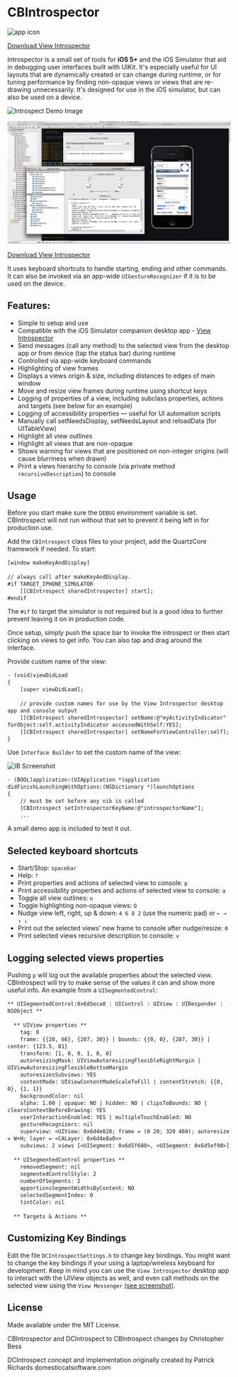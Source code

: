 CBIntrospector
============
![app icon](https://github.com/cbess/ViewIntrospector/raw/master/CBIntrospector/appicon.png)

[Download View Introspector](http://goo.gl/eWtrr)

Introspector is a small set of tools for **iOS 5+** and the iOS Simulator that aid in debugging user interfaces built with UIKit. It's especially useful for UI layouts that are dynamically created or can change during runtime, or for tuning performance by finding non-opaque views or views that are re-drawing unnecessarily. It's designed for use in the iOS simulator, but can also be used on a device.

![Introspect Demo Image](http://domesticcat.com.au/projects/introspect/introspectdemo.png)

![View Introspector Screenshot](https://github.com/cbess/ViewIntrospector/raw/master/cbintrospector-screenshot.jpg)

[Download View Introspector](http://goo.gl/eWtrr)

It uses keyboard shortcuts to handle starting, ending and other commands. It can also be invoked via an app-wide `UIGestureRecognizer` if it is to be used on the device.

Features:
--------------
* Simple to setup and use
* Compatible with the iOS Simulator companion desktop app - [View Introspector](https://github.com/cbess/ViewIntrospector)
* Send messages (call any method) to the selected view from the desktop app or from device (tap the status bar) during runtime
* Controlled via app-wide keyboard commands
* Highlighting of view frames
* Displays a views origin & size, including distances to edges of main window
* Move and resize view frames during runtime using shortcut keys
* Logging of properties of a view, including subclass properties, actions and targets (see below for an example)
* Logging of accessibility properties — useful for UI automation scripts
* Manually call setNeedsDisplay, setNeedsLayout and reloadData (for UITableView)
* Highlight all view outlines
* Highlight all views that are non-opaque
* Shows warning for views that are positioned on non-integer origins (will cause blurriness when drawn)
* Print a views hierarchy to console (via private method `recursiveDescription`) to console

Usage
-----

Before you start make sure the `DEBUG` environment variable is set. CBIntrospect will not run without that set to prevent it being left in for production use.

Add the `CBIntrospect` class files to your project, add the QuartzCore framework if needed.  To start:

    [window makeKeyAndDisplay]
    
    // always call after makeKeyAndDisplay.
    #if TARGET_IPHONE_SIMULATOR
        [[CBIntrospect sharedIntrospector] start];
    #endif

The `#if` to target the simulator is not required but is a good idea to further prevent leaving it on in production code.

Once setup, simply push the space bar to invoke the introspect or then start clicking on views to get info.  You can also tap and drag around the interface.

Provide custom name of the view:

    - (void)viewDidLoad
    {
        [super viewDidLoad];

        // provide custom names for use by the View Introspector desktop app and console output
    	[[CBIntrospect sharedIntrospector] setName:@"myActivityIndicator" forObject:self.activityIndicator accessedWithSelf:YES];
        [[CBIntrospect sharedIntrospector] setNameForViewController:self];
    }

Use `Interface Builder` to set the custom name of the view:

![IB Screenshot](https://github.com/cbess/CBIntrospector/raw/master/introspector-name.jpg)

    - (BOOL)application:(UIApplication *)application didFinishLaunchingWithOptions:(NSDictionary *)launchOptions
    {
        // must be set before any nib is called
        [CBIntrospect setIntrospectorKeyName:@"introspectorName"];
        ...

A small demo app is included to test it out.

Selected keyboard shortcuts
-----------------------------------------

* Start/Stop: `spacebar`
* Help: `?`
* Print properties and actions of selected view to console: `p`
* Print accessibility properties and actions of selected view to console: `a`
* Toggle all view outlines: `o`
* Toggle highlighting non-opaque views: `O`
* Nudge view left, right, up & down: `4 6 8 2` (use the numeric pad) or `← → ↑ ↓`
* Print out the selected views' new frame to console after nudge/resize: `0`
* Print selected views recursive description to console: `v`

Logging selected views properties
-------------------------------------------------

Pushing `p` will log out the available properties about the selected view. CBIntrospect will try to make sense of the values it can and show more useful info.  An example from a `UISegmentedControl`:

    ** UISegmentedControl:0x6d5eca0 : UIControl : UIView : UIResponder : NSObject ** 

      ** UIView properties **
        tag: 0
        frame: {{20, 66}, {207, 30}} | bounds: {{0, 0}, {207, 30}} | center: {123.5, 81}
        transform: [1, 0, 0, 1, 0, 0]
        autoresizingMask: UIViewAutoresizingFlexibleRightMargin | UIViewAutoresizingFlexibleBottomMargin
        autoresizesSubviews: YES
        contentMode: UIViewContentModeScaleToFill | contentStretch: {{0, 0}, {1, 1}}
        backgroundColor: nil
        alpha: 1.00 | opaque: NO | hidden: NO | clipsToBounds: NO | clearsContextBeforeDrawing: YES
        userInteractionEnabled: YES | multipleTouchEnabled: NO
        gestureRecognizers: nil
        superview: <UIView: 0x6d4e820; frame = (0 20; 320 460); autoresize = W+H; layer = <CALayer: 0x6d4e8a0>>
        subviews: 2 views [<UISegment: 0x6d5f680>, <UISegment: 0x6d5ef90>]

      ** UISegmentedControl properties **
        removedSegment: nil
        segmentedControlStyle: 2
        numberOfSegments: 2
        apportionsSegmentWidthsByContent: NO
        selectedSegmentIndex: 0
        tintColor: nil

      ** Targets & Actions **

Customizing Key Bindings
--------------------------------------

Edit the file `DCIntrospectSettings.h` to change key bindings.  You might want to change the key bindings if your using a laptop/wireless keyboard for development.
Keep in mind you can use the `View Introspector` desktop app to interact with the UIView objects as well, and even call methods on the selected view using the `View Messenger` [(see screenshot)](https://github.com/cbess/ViewIntrospector/raw/master/cbintrospector-screenshot.jpg).

License
-----------

Made available under the MIT License.

CBIntrospector and DCIntrospect to CBIntrospect changes by Christopher Bess

DCIntrospect concept and implementation originally created by Patrick Richards domesticcatsoftware.com
